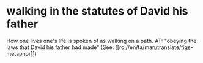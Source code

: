 # walking in the statutes of David his father

How one lives one's life is spoken of as walking on a path. AT: "obeying the laws that David his father had made" (See: [[rc://en/ta/man/translate/figs-metaphor]])

